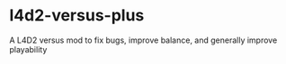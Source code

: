 # l4d2-versus-plus
A L4D2 versus mod to fix bugs, improve balance, and generally improve playability
